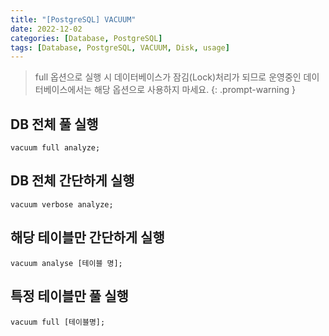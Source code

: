 ```yaml
---
title: "[PostgreSQL] VACUUM"
date: 2022-12-02
categories: [Database, PostgreSQL]
tags: [Database, PostgreSQL, VACUUM, Disk, usage]
---
```


> full 옵션으로 실행 시 데이터베이스가 잠김(Lock)처리가 되므로 운영중인 데이터베이스에서는 해당 옵션으로 사용하지 마세요.
{: .prompt-warning }

## DB 전체 풀 실행
```terminal
vacuum full analyze;
```

## DB 전체 간단하게 실행
```terminal
vacuum verbose analyze;
```

## 해당 테이블만 간단하게 실행
```terminal
vacuum analyse [테이블 명];
```

## 특정 테이블만 풀 실행
```terminal
vacuum full [테이블명];
```